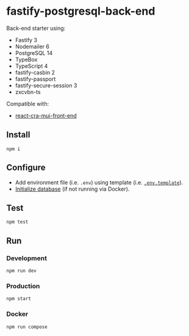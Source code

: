 # fastify-postgresql-back-end

Back-end starter using:

- Fastify 3
- Nodemailer 6
- PostgreSQL 14
- TypeBox
- TypeScript 4
- fastify-casbin 2
- fastify-passport
- fastify-secure-session 3
- zxcvbn-ts

Compatible with:
 
- [react-cra-mui-front-end](https://github.com/stetsolutions/react-cra-mui-front-end)

## Install

    npm i

## Configure

- Add environment file (i.e. `.env`) using template (i.e. [`.env.template`](https://github.com/stetsolutions/fastify-postgresql-back-end/blob/main/.env.template)).
- [Initialize database](https://github.com/stetsolutions/fastify-postgresql-back-end/blob/main/src/sql/init.sql) (if not running via Docker). 

## Test

    npm test

## Run

### Development

    npm run dev

### Production

    npm start

### Docker

    npm run compose
